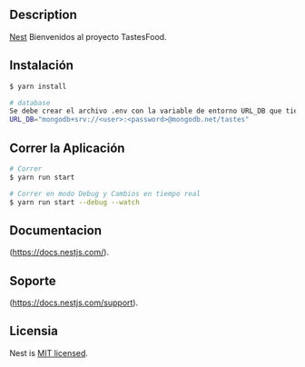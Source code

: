 
## Description

[Nest](https://github.com/nestjs/nest) Bienvenidos al proyecto TastesFood.

## Instalación

```bash
$ yarn install

# database
Se debe crear el archivo .env con la variable de entorno URL_DB que tiene la cadena de conexión de mongodb ejemplo:
URL_DB="mongodb+srv://<user>:<password>@mongodb.net/tastes"
```

## Correr la Aplicación

```bash
# Correr
$ yarn run start

# Correr en modo Debug y Cambios en tiempo real 
$ yarn run start --debug --watch
```

## Documentacion

(https://docs.nestjs.com/).

## Soporte

(https://docs.nestjs.com/support).

## Licensia 

Nest is [MIT licensed](LICENSE).
